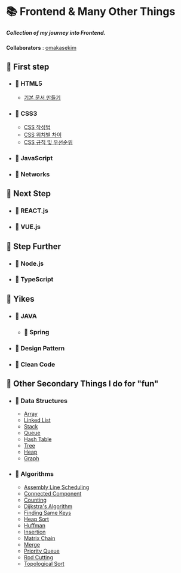 # 📚 Frontend & Many Other Things

##### Collection of my journey into Frontend.

**Collaborators** : [omakasekim](https://github.com/omakasekim)
<br>

## 📒 First step

- ### 📖 HTML5
  * [기본 문서 만들기](./dump/firstStep.md)


- ### 📖 CSS3
  * [CSS 작성법](./dump/firstCSS.md)
  * [CSS 위치별 차이](./dump/secondCSS.md)
  * [CSS 규칙 및 우선순위](./dump/thirdCSS.md)


- ### 📖 JavaScript

- ### 📖 Networks

## 📕 Next Step

- ### 📖 REACT.js

- ### 📖 VUE.js

## 📗 Step Further

- ### 📖 Node.js

- ### 📖 TypeScript

## 📘 Yikes

- ### 📖 JAVA
  - ### 📖 Spring


- ### 📖 Design Pattern


- ### 📖 Clean Code


## 📙 Other Secondary Things I do for "fun"

- ### 📘 Data Structures
  * [Array](./dump/dsArray.md) 
  * [Linked List](./dump/dsLinkedList.md)
  * [Stack](./dump/dsStack.md)
  * [Queue](./dump/dsQueue.md)
  * [Hash Table](./dump/dsHashTable.md)
  * [Tree](./dump/dsTree.md)
  * [Heap](./dump/dsHeap.md)
  * [Graph](./dump/dsGraph.md)

- ### 📘 Algorithms
  * [Assembly Line Scheduling](./dump/algoALS.md)
  * [Connected Component](./dump/algoConComp.md)
  * [Counting](./dump/algoCounting.md)
  * [Dijkstra's Algorithm](./dump/algoDijkstra.md)
  * [Finding Same Keys](./dump/algoFSK.md)
  * [Heap Sort](./dump/algoHeap.md)
  * [Huffman](./dump/algoHuffman.md)
  * [Insertion](./dump/algoInsert.md)
  * [Matrix Chain](./dump/algoMatChain.md)
  * [Merge](./dump/algoMerge.md)
  * [Priority Queue](./dump/algoPriQueue.md)
  * [Rod Cutting](./dump/algoRodCutt.md)
  * [Topological Sort](./dump/algoTopoSort.md)
